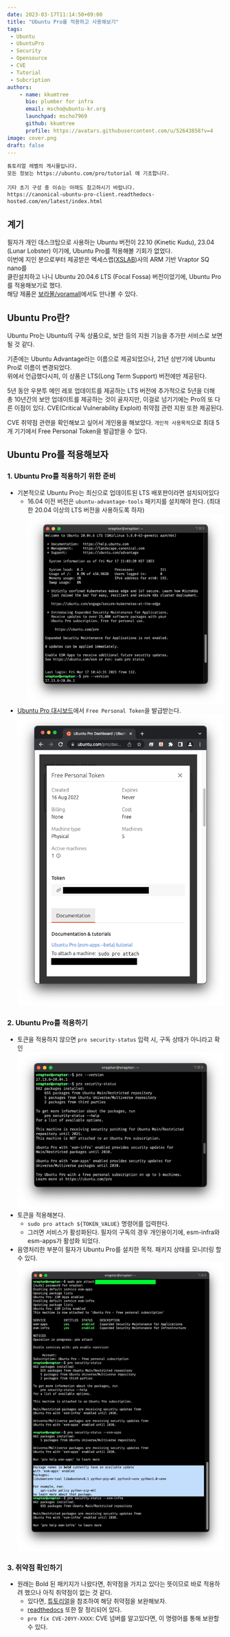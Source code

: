 ```yaml
---
date: 2023-03-17T11:14:50+09:00
title: "Ubuntu Pro를 적용하고 사용해보기"
tags:
 - Ubuntu
 - UbuntuPro
 - Security
 - Opensource
 - CVE
 - Tutorial
 - Subcription
authors:
    - name: kkumtree
      bio: plumber for infra
      email: mscho@ubuntu-kr.org
      launchpad: mscho7969
      github: kkumtree
      profile: https://avatars.githubusercontent.com/u/52643858?v=4 
image: cover.png
draft: false
---
```


```tutorial
튜토리얼 레벨의 게시물입니다. 
모든 정보는 https://ubuntu.com/pro/tutorial 에 기초합니다. 

기타 초기 구성 중 이슈는 아래도 참고하시기 바랍니다.
https://canonical-ubuntu-pro-client.readthedocs-hosted.com/en/latest/index.html 
```

## 계기

필자가 개인 데스크탑으로 사용하는 Ubuntu 버전이 22.10 (Kinetic Kudu), 23.04 (Lunar Lobster) 이기에, Ubuntu Pro를 적용해볼 기회가 없었다.  
이번에 지인 분으로부터 제공받은 엑세스랩([XSLAB](https://xslab.co.kr/))사의 ARM 기반 Vraptor SQ nano를  
클린설치하고 나니 Ubuntu 20.04.6 LTS (Focal Fossa) 버전이었기에, Ubuntu Pro를 적용해보기로 했다.  
해당 제품은 [보라몰/voramall](https://voramall.com/)에서도 만나볼 수 있다.

## Ubuntu Pro란?  

Ubuntu Pro는 Ubuntu의 구독 상품으로, 보안 등의 지원 기능을 추가한 서비스로 보면 될 것 같다.  

기존에는 Ubuntu Advantage라는 이름으로 제공되었으나, 21년 상반기에 Ubuntu Pro로 이름이 변경되었다.  
위에서 언급했다시피, 이 상품은 LTS(Long Term Support) 버전에만 제공된다.  

5년 동안 우분투 메인 레포 업데이트를 제공하는 LTS 버전에 추가적으로 5년을 더해  
총 10년간의 보안 업데이트를 제공하는 것이 골자지만, 이걸로 넘기기에는 Pro의 또 다른 이점이 있다.
CVE(Critical Vulnerability Exploit) 취약점 관련 지원 또한 제공된다.  

CVE 취약점 관련을 확인해보고 싶어서 개인용을 해보았다.
`개인적 사용목적`으로 최대 5개 기기에서 Free Personal Token을 발급받을 수 있다.

## Ubuntu Pro를 적용해보자

### 1. Ubuntu Pro를 적용하기 위한 준비

- 기본적으로 Ubuntu Pro는 최신으로 업데이트된 LTS 배포판이라면 설치되어있다
  - 16.04 이전 버전은 `ubuntu-advantage-tools` 패키지를 설치해야 한다. (최대한 20.04 이상의 LTS 버전을 사용하도록 하자)
  ![first glance](./images/first-glance.png)
- [Ubuntu Pro 대시보드](https://ubuntu.com/pro/dashboard)에서 `Free Personal Token`을 발급받는다.
  ![free personal token](./images/free-personal-token.png)

### 2. Ubuntu Pro를 적용하기

- 토큰을 적용하지 않으면 `pro security-status` 입력 시, 구독 상태가 아니라고 확인
  ![before attach token](./images/before-attach-token.png)
- 토큰을 적용해본다.
  - `sudo pro attach ${TOKEN_VALUE}` 명령어를 입력한다.
  - 그러면 서비스가 활성화된다. 필자의 구독의 경우 개인용이기에, esm-infra와 esm-apps가 활성화 되었다.
- 음영처리한 부분이 필자가 Ubuntu Pro를 설치한 목적. 패키지 상태를 모니터링 할 수 있다.
  ![attach token and check status](./images/attach-token-check-status.png)

### 3. 취약점 확인하기

- 원래는 Bold 된 패키지가 나왔다면, 취약점을 가지고 있다는 뜻이므로 바로 적용하려 했으나 아직 취약점이 없는 것 같다.
  - 있다면, [튜토리얼](https://ubuntu.com/pro/tutorial)을 참조하여 해당 취약점을 보완해보자.  
  - [readthedocs](https://canonical-ubuntu-pro-client.readthedocs-hosted.com/en/latest/index.html) 또한 잘 정리되어 있다.  
  - `pro fix CVE-20YY-XXXX`: CVE 넘버를 알고있다면, 이 명령어를 통해 보완할 수 있다.
